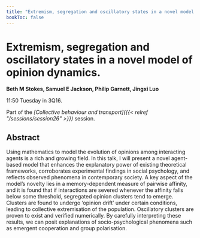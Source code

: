 ```yaml
---
title: "Extremism, segregation and oscillatory states in a novel model of opinion dynamics."
bookToc: false
---
```


# Extremism, segregation and oscillatory states in a novel model of opinion dynamics.

**Beth M Stokes, Samuel E Jackson, Philip Garnett, Jingxi Luo**

11:50 Tuesday in 3Q16.

Part of the *[Collective behaviour and transport]({{< relref "/sessions/session26" >}})* session.

## Abstract

Using mathematics to model the evolution of opinions among interacting agents is a rich and growing field. In this talk, I will present a novel agent-based model that enhances the explanatory power of existing theoretical frameworks, corroborates experimental findings in social psychology, and reflects observed phenomena in contemporary society. A key aspect of the model’s novelty lies in a memory-dependent measure of pairwise affinity, and it is found that if interactions are severed whenever the affinity falls below some threshold, segregated opinion clusters tend to emerge. Clusters are found to undergo ‘opinion drift’ under certain conditions, leading to collective extremisation of the population. Oscillatory clusters are proven to exist and verified numerically. By carefully interpreting these results, we can posit explanations of socio-psychological phenomena such as emergent cooperation and group polarisation.


